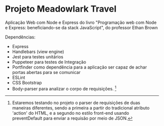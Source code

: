 # Projeto Meadowlark Travel

Aplicação Web com Node e Express do livro "Programação web com Node e Express: beneficiando-se da stack JavaScript", do professor Ethan Brown

Dependências:

- Express
- Handlebars (view engine)
- Jest para testes unitários
- Puppeteer para testes de Integração
- Portfinder como dependência para a aplicação ser capaz de achar portas abertas para se comunicar
- ESLint
- CSS Bootstrap
- Body-parser para analizar o corpo de requisições. [^1]



[^1]: Estaremos testando no projeto o parser de requisições de duas maneiras diferentes, sendo a primeira a partir do tradicional atributo 'action' do HTML, e a segundo no estilo front-end usando preventDefault para enviar a requisão por meio de JSON.
